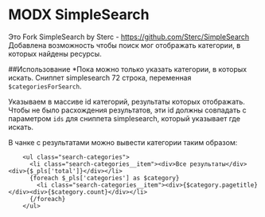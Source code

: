 # MODX SimpleSearch
Это Fork SimpleSearch by Sterc - https://github.com/Sterc/SimpleSearch
Добавлена возможность чтобы поиск мог отображать категории, в которых найдены ресурсы.

##Использование
*Пока можно только указать категории, в которых искать. Сниппет simplesearch 72 строка, переменная `$categoriesForSearch`.

Указываем в массиве id категорий, результаты которых отображать. Чтобы не было расхождения результатов, эти id должны совпадать с  
параметром `ids` для сниппета simplesearch, который указывает где искать.

В чанке с результатами можно вывести категории таким образом:
```
    <ul class="search-categories">
      <li class="search-categories__item"><div>Все результаты</div><div>{$_pls['total']}</div></li>
      {foreach $_pls['categories'] as $category}
        <li class="search-categories__item"><div>{$category.pagetitle}</div><div>{$category.count}</div></li>
      {/foreach}
    </ul>
```